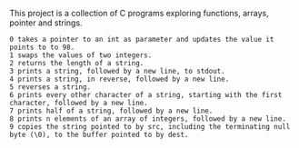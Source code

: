 

This project is a collection of C programs exploring functions, arrays, pointer and strings.

    0 takes a pointer to an int as parameter and updates the value it points to to 98.
    1 swaps the values of two integers.
    2 returns the length of a string.
    3 prints a string, followed by a new line, to stdout.
    4 prints a string, in reverse, followed by a new line.
    5 reverses a string.
    6 prints every other character of a string, starting with the first character, followed by a new line.
    7 prints half of a string, followed by a new line.
    8 prints n elements of an array of integers, followed by a new line.
    9 copies the string pointed to by src, including the terminating null byte (\0), to the buffer pointed to by dest.


